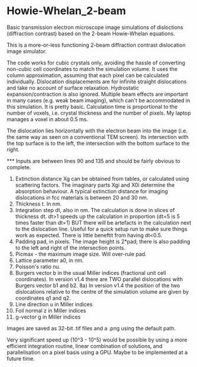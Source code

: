 # Howie-Whelan_2-beam
Basic transmission electron microscope image simulations of disloctions (diffraction contrast) based on the 2-beam Howie-Whelan equations.

This is a more-or-less functioning 2-beam diffraction contrast dislocation image simulator.

The code works for cubic crystals only, avoiding the hassle of converting non-cubic cell coordinates to match the simulation volume.  It uses the column approximation, assuming that each pixel can be calculated individually.  Dislocation displacements are for infinite straight dislocations and take no account of surface relaxation. Hydrostatic expansion/contraction is also ignored.  Multiple beam effects are important in many cases (e.g. weak beam imaging), which can't be accommodated in this simulation.  It is pretty basic. Calculation time is proportional to the number of voxels, i.e. crystal thickness and the number of pixels. My laptop manages a voxel in about 0.5 ms.

The dislocation lies horizontally with the electron beam into the image (i.e. the same way as seen on a conventional TEM screen).  Its intersection with the top surface is to the left, the intersection with the bottom surface to the right.


*** Inputs are between lines 90 and 135 and should be fairly obvious to complete.

1) Extinction distance Xg can be obtained from tables, or calculated using scattering factors.  The imaginary parts Xgi and X0i determine the absorption behaviour.  A typical extinction distance for imaging dislocations in fcc materials is between 20 and 30 nm.
2) Thickness t.  In nm.
3) Integration step dt, also in nm. The calculation is done in slices of thickness dt. dt>1 speeds up the calculation in proportion (dt=5 is 5 times faster than dt=1) BUT there will be artefacts in the calculation next to the dislocation line.  Useful for a quick setup run to make sure things work as expected.  There is little beneftit from having dt<0.5.
4) Padding pad, in pixels.  The image height is 2*pad; there is also padding to the left and right of the intersection points.
5) Picmax - the maximum image size.  Will over-rule pad.
6) Lattice parameter a0, in nm.
7) Poisson's ratio nu.
8) Burgers vector b in the usual Miller indices (fractional unit cell coordinates).  In version v1.4 there are TWO parallel dislocations with Burgers vector b1 and b2.
8a) In version v1.4 the position of the two dislocations relative to the centre of the simulation volume are given by coordinates q1 and q2.
9) Line direction u in Miller indices
10) Foil normal z in Miller indices
11) g-vector g in Miller indices

Images are saved as 32-bit .tif files and a .png using the default path.


Very significant speed up (10^3 - 10^5) would be possible by using a more efficient integration routine, linear combination of solutions, and parallelisation on a pixel basis using a GPU.  Maybe to be implemented at a future time.
